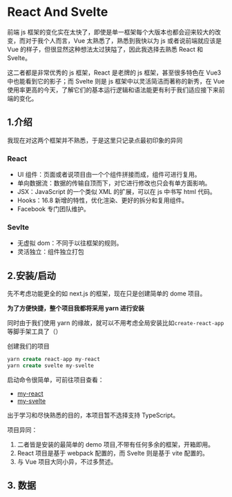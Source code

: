 # React And Svelte

前端 js 框架的变化实在太快了，即使是单一框架每个大版本也都会迎来较大的改变，而对于我个人而言，Vue 太熟悉了，熟悉到我快以为 js 或者说前端就应该是 Vue 的样子，但很显然这种想法太过狭隘了，因此我选择去熟悉 React 和 Svelte。

这二者都是非常优秀的 js 框架，React 是老牌的 js 框架，甚至很多特色在 Vue3 中也能看到它的影子；而 Svelte 则是 js 框架中以灵活简洁而著称的新秀，在 Vue 使用率更高的今天，了解它们的基本运行逻辑和语法能更有利于我们适应接下来前端的变化。

## 1.介绍

我现在对这两个框架并不熟悉，于是这里只记录点最初印象的异同

### React

- UI 组件：页面或者说项目由一个个组件拼接而成，组件可进行复用。
- 单向数据流：数据的传输自顶而下，对它进行修改也只会有单方面影响。
- JSX：JavaScript 的一个类似 XML 的扩展，可以在 js 中书写 html 代码。
- Hooks：16.8 新增的特性，优化渲染、更好的拆分和复用组件。
- Facebook 专门团队维护。

### Sevlte

- 无虚拟 dom：不同于以往框架的规则。
- 灵活独立：组件独立打包

## 2.安装/启动

先不考虑功能更全的如 next.js 的框架，现在只是创建简单的 dome 项目。

**为了方便快捷，整个项目我都将采用 yarn 进行安装**

同时由于我们使用 yarn 的缘故，就可以不用考虑全局安装比如`create-react-app`等脚手架工具了（）

创建我们的项目

```sql
yarn create react-app my-react
yarn create svelte my-svelte
```

启动命令很简单，可前往项目查看：

- [my-react](my-react/README.md)
- [my-svelte](my-svelte/README.md)

出于学习和尽快熟悉的目的，本项目暂不选择支持 TypeScript。

项目异同：

1. 二者皆是安装的最简单的 demo 项目,不带有任何多余的框架，开箱即用。
2. React 项目是基于 webpack 配置的，而 Svelte 则是基于 vite 配置的。
3. 与 Vue 项目大同小异，不过多赘述。

## 3. 数据
